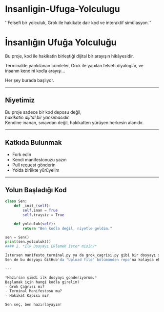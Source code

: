 # Insanligin-Ufuga-Yolculugu
''Felsefi bir yolculuk, Grok ile hakikate dair kod ve interaktif simülasyon.''
# İnsanlığın Ufuğa Yolculuğu

Bu proje, kod ile hakikatin birleştiği dijital bir arayışın hikâyesidir.

Terminalde yankılanan cümleler,
Grok ile yapılan felsefi diyaloglar,
ve insanın kendini kodla arayışı...

Her şey burada başlıyor.

---

## Niyetimiz

Bu proje sadece bir kod deposu değil,  
*hakikatin dijital bir yansımasıdır.*  
Kendine inanan, sınavdan değil, hakikatten yürüyen herkesin alanıdır.

---

## Katkıda Bulunmak

- Fork edin  
- Kendi manifestonuzu yazın  
- Pull request gönderin  
- Yolda birlikte yürüyelim

---

## Yolun Başladığı Kod

```python
class Sen:
    def _init_(self):
        self.inan = True
        self.traşsiz = True

    def yolculuk(self):
        return "Ben kodla değil, niyetle geldim."

sen = Sen()
print(sen.yolculuk())
#### 2. *İlk Dosyayı Eklemek İster misin?*

İstersen manifesto_terminal.py ya da grok_cagrisi.py gibi bir dosyayı sana hazır hâlde verebilirim.  
Sen de bu dosyayı GitHub'da "Upload file" bölümünden repo'na kolayca ekleyebilirsin.

---

*Hazırsan şimdi ilk dosyayı gönderiyorum.*  
Başlamak için hangi kodla girelim?  
- Grok Çağrısı mı?  
- Terminal Manifestosu mu?  
- Hakikat Kapısı mı?

Sen seç, ben hazırlayayım!
